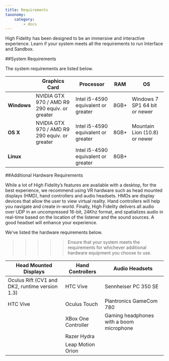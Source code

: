 ```yaml
---
title: Requirements
taxonomy:
    category:
        - docs
---
```



High Fidelity has been designed to be an immersive and interactive experience. Learn if your system meets all the requirements to run Interface and Sandbox. 



##System Requirements

The system requirements are listed below. 

|             | Graphics Card                            | Processor                           | RAM  | OS                            |
| ----------- | ---------------------------------------- | ----------------------------------- | ---- | ----------------------------- |
| **Windows** | NVIDIA GTX 970 / AMD R9 290 equiv. or greater | Intel i5-4590 equivalent or greater | 8GB+ | Windows 7 SP1 64 bit or newer |
| **OS X**    | NVIDIA GTX 970 / AMD R9 290 equiv. or greater | Intel i5-4590 equivalent or greater | 8GB+ | Mountain Lion (10.8) or newer |
| **Linux**   |                                          | Intel i5-4590 equivalent or greater | 8GB+ |                               |





##Additional Hardware Requirements

While a lot of High Fidelity’s features are available with a desktop, for the best experience, we recommend using VR hardware such as head mounted displays (HMD), hand controllers and audio headsets.  HMDs are display devices that allow the user to view virtual reality. Hand controllers will help you navigate and create in-world. Finally, High Fidelity delivers all audio over UDP in an uncompressed 16-bit, 24Khz format, and spatializes audio in real-time based on the location of the listener and the sound sources. A good headset will enhance your experience. 

We’ve listed the hardware requirements below. 

>>>>>Ensure that your system meets the requirements for whichever additional hardware equipment you choose to use. 

| Head Mounted Displays                    | Hand Controllers    | Audio Headsets                           |
| ---------------------------------------- | ------------------- | ---------------------------------------- |
| Oculus Rift (CV1 and DK2, runtime version 1.3) | HTC Vive            | Sennheiser PC 350 SE                     |
| HTC Vive                                 | Oculus Touch        | Plantronics GameCom 780                  |
|                                          | XBox One Controller | Gaming headphones with a boom microphone |
|                                          | Razer Hydra         |                                          |
|                                          | Leap Motion Orion   |                                          |
